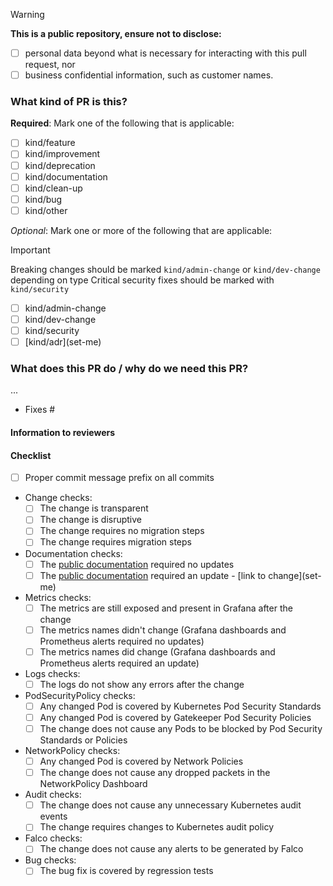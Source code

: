 <!-- Choose your PR title carefully as it will be used as the entry in the changelog! -->

<!-- markdownlint-disable MD041 -->
> [!warning]
> **This is a public repository, ensure not to disclose:**
>
> - [ ] personal data beyond what is necessary for interacting with this pull request, nor
> - [ ] business confidential information, such as customer names.

### What kind of PR is this?

**Required**: Mark one of the following that is applicable:

- [ ] kind/feature       <!-- This PR adds a new feature -->
- [ ] kind/improvement   <!-- This PR changes an existing feature -->
- [ ] kind/deprecation   <!-- This PR removes an existing feature -->
- [ ] kind/documentation <!-- This PR contains documentation -->
- [ ] kind/clean-up      <!-- This PR cleans up technical debt -->
- [ ] kind/bug           <!-- This PR fixes a bug -->
- [ ] kind/other         <!-- This PR does something else -->

_Optional_: Mark one or more of the following that are applicable:

> [!important]
> Breaking changes should be marked `kind/admin-change` or `kind/dev-change` depending on type
> Critical security fixes should be marked with `kind/security`

- [ ] kind/admin-change   <!-- This PR introduces an admin facing change, add "Platform Administrator notice" section -->
- [ ] kind/dev-change     <!-- This PR introduces a dev facing change, add "Application Developer notice" section -->
- [ ] kind/security       <!-- This PR introduces a critical security fix, add "Security notice" section -->
- [ ] [kind/adr](set-me\) <!-- This PR implements an ADR, add the link -->

<!-- Uncomment the additional sections that applies. -->

<!-- Additional information to be added in the release notes
### Release notes
...
-->

<!-- Additional information with kind/admin-change
### Platform Administrator notice
...
-->

<!-- Add additional information with kind/dev-change
### Application Developer notice
...
-->

<!-- Add additional information with kind/security
### Security notice
...
-->

### What does this PR do / why do we need this PR?

<!-- Add description of the change -->
...

<!-- Add all issues that are fixed by this PR, use "Part of" instead of "Fixes" if you want to keep issues open. -->
- Fixes #

#### Information to reviewers

<!--
Any additional information reviews should know.

How to run / how to test.

Include screenshots if applicable to help explain these changes.
--->

#### Checklist

<!-- This section is not added to the changelog or release notes, it is to help you as a contributor and reviewers. -->

- [ ] Proper commit message prefix on all commits
    <!-- Example of commit message prefixes:
    - all: changes to multiple areas
    - bin: changes to management binaries
    - config: changes to configuration
    - deploy: changes to deployments
    - docs: changes to documentation
    - release: release related
    - rook: changes to rook deployment
    - scripts: changes to scripts
    - tests: changes to tests
    --->
- Change checks:
    - [ ] The change is transparent
    - [ ] The change is disruptive
    - [ ] The change requires no migration steps
    - [ ] The change requires migration steps
- Documentation checks:
    - [ ] The [public documentation](https://github.com/elastisys/welkin) required no updates
    - [ ] The [public documentation](https://github.com/elastisys/welkin) required an update - [link to change](set-me\)
- Metrics checks:
    - [ ] The metrics are still exposed and present in Grafana after the change
    - [ ] The metrics names didn't change (Grafana dashboards and Prometheus alerts required no updates)
    - [ ] The metrics names did change (Grafana dashboards and Prometheus alerts required an update)
- Logs checks:
    - [ ] The logs do not show any errors after the change
- PodSecurityPolicy checks:
    - [ ] Any changed Pod is covered by Kubernetes Pod Security Standards
    - [ ] Any changed Pod is covered by Gatekeeper Pod Security Policies
    - [ ] The change does not cause any Pods to be blocked by Pod Security Standards or Policies
- NetworkPolicy checks:
    - [ ] Any changed Pod is covered by Network Policies
    - [ ] The change does not cause any dropped packets in the NetworkPolicy Dashboard
- Audit checks:
    - [ ] The change does not cause any unnecessary Kubernetes audit events
    - [ ] The change requires changes to Kubernetes audit policy
- Falco checks:
    - [ ] The change does not cause any alerts to be generated by Falco
- Bug checks:
    - [ ] The bug fix is covered by regression tests
